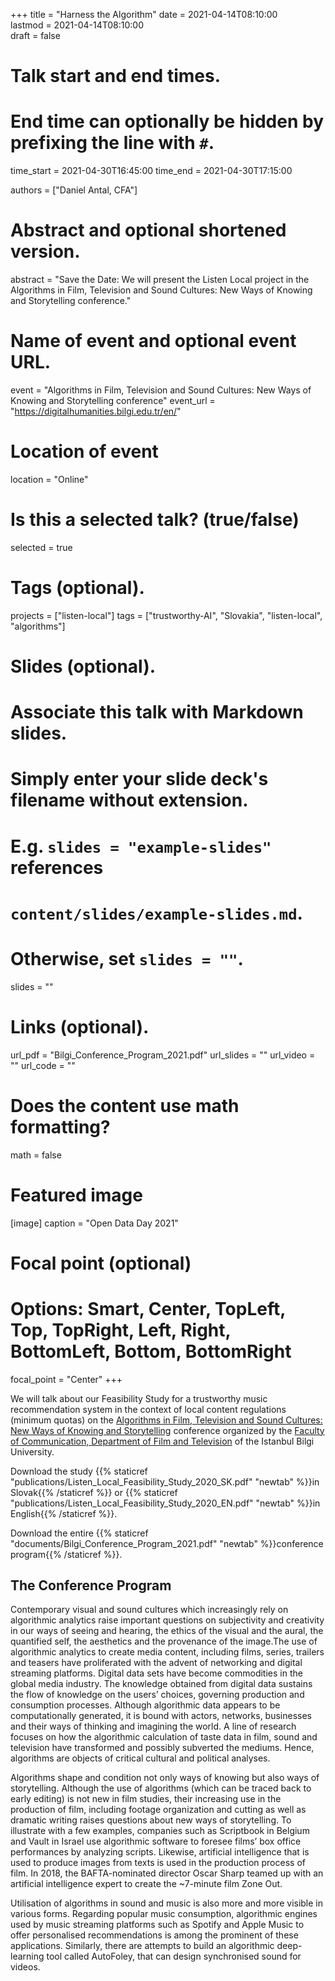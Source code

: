 +++
title = "Harness the Algorithm"
date = 2021-04-14T08:10:00  
lastmod = 2021-04-14T08:10:00  
draft = false

# Talk start and end times.
#   End time can optionally be hidden by prefixing the line with `#`.
time_start = 2021-04-30T16:45:00
time_end = 2021-04-30T17:15:00

authors = ["Daniel Antal, CFA"]

# Abstract and optional shortened version.
abstract = "Save the Date: We will present the Listen Local project in the Algorithms in Film, Television and Sound Cultures: New Ways of Knowing and Storytelling conference."

# Name of event and optional event URL.
event = "Algorithms in Film, Television and Sound Cultures: New Ways of Knowing and Storytelling conference"
event_url = "https://digitalhumanities.bilgi.edu.tr/en/"

# Location of event
location = "Online"

# Is this a selected talk? (true/false)
selected = true
# Tags (optional).
projects = ["listen-local"]
tags = ["trustworthy-AI", "Slovakia", "listen-local", "algorithms"]

# Slides (optional).
#   Associate this talk with Markdown slides.
#   Simply enter your slide deck's filename without extension.
#   E.g. `slides = "example-slides"` references 
#   `content/slides/example-slides.md`.
#   Otherwise, set `slides = ""`.
slides = ""

# Links (optional).
url_pdf = "Bilgi_Conference_Program_2021.pdf"
url_slides = ""
url_video = ""
url_code = ""

# Does the content use math formatting?
math = false

# Featured image
[image]
  caption = "Open Data Day 2021"

  # Focal point (optional)
  # Options: Smart, Center, TopLeft, Top, TopRight, Left, Right, BottomLeft, Bottom, BottomRight
  focal_point = "Center"
+++

We will talk about our Feasibility Study for a trustworthy music recommendation system in the context of local content regulations (minimum quotas) on the [Algorithms in Film, Television and Sound Cultures: New Ways of Knowing and Storytelling](https://digitalhumanities.bilgi.edu.tr/en/) conference organized by the  [Faculty of Communication, Department of Film and Television](https://www.bilgi.edu.tr/en/academic/faculty-of-communication/film/) of the Istanbul Bilgi University.
 
Download the study {{% staticref "publications/Listen_Local_Feasibility_Study_2020_SK.pdf" "newtab" %}}in Slovak{{% /staticref %}} or {{% staticref "publications/Listen_Local_Feasibility_Study_2020_EN.pdf" "newtab" %}}in English{{% /staticref %}}.

Download the entire {{% staticref "documents/Bilgi_Conference_Program_2021.pdf" "newtab" %}}conference program{{% /staticref %}}.
 
## The Conference Program
 
Contemporary visual and sound cultures which increasingly rely on algorithmic analytics raise important questions on subjectivity and creativity in our ways of seeing and hearing, the ethics of the visual and the aural, the quantified self, the aesthetics and the provenance of the image.The use of algorithmic analytics to create media content, including films, series, trailers and teasers have proliferated with the advent of networking and digital streaming platforms. Digital data sets have become commodities in the global media industry. The knowledge obtained from digital data sustains the flow of knowledge on the users’ choices, governing production and consumption processes. Although algorithmic data appears to be computationally generated, it is bound with actors, networks, businesses and their ways of thinking and imagining the world. A line of research focuses on how the algorithmic calculation of taste data in film, sound and television have transformed and possibly subverted the mediums. Hence, algorithms are objects of critical cultural and political analyses.

Algorithms shape and condition not only ways of knowing but also ways of storytelling. Although the use of algorithms (which can be traced back to early editing) is not new in film studies, their increasing use in the production of film, including footage organization and cutting as well as dramatic writing raises questions about new ways of storytelling. To illustrate with a few examples, companies such as Scriptbook in Belgium and Vault in Israel use algorithmic software to foresee films’ box office performances by analyzing scripts. Likewise, artificial intelligence that is used to produce images from texts is used in the production process of film. In 2018, the BAFTA-nominated director Oscar Sharp teamed up with an artificial intelligence expert to create the ~7-minute film Zone Out.

Utilisation of algorithms in sound and music is also more and more visible in various forms. Regarding popular music consumption, algorithmic engines used by music streaming platforms such as Spotify and Apple Music to offer personalised recommendations is among the prominent of these applications. Similarly, there are attempts to build an algorithmic deep-learning tool called AutoFoley, that can design synchronised sound for videos.
